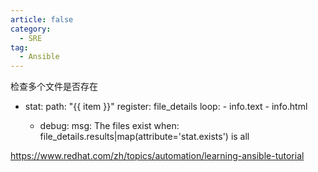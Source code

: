 ```yaml
---
article: false
category:
  - SRE
tag:
  - Ansible
---
```


检查多个文件是否存在

 - stat:
        path: "{{ item }}"
      register: file_details
      loop:
        - info.text
        - info.html

    - debug:
        msg: The files exist
      when: file_details.results|map(attribute='stat.exists') is all


https://www.redhat.com/zh/topics/automation/learning-ansible-tutorial